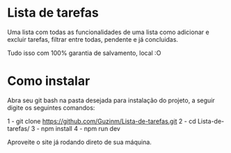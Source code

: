# Lista de tarefas

Uma lista com todas as funcionalidades de uma lista como adicionar e excluir tarefas, filtrar entre todas, pendente e já concluidas.

Tudo isso com 100% garantia de salvamento, local :O

# Como instalar

Abra seu git bash na pasta desejada para instalação do projeto, a seguir digite os seguintes comandos:

1 - git clone https://github.com/Guzinm/Lista-de-tarefas.git
2 - cd Lista-de-tarefas/
3 - npm install
4 - npm run dev

Aproveite o site já rodando direto de sua máquina.